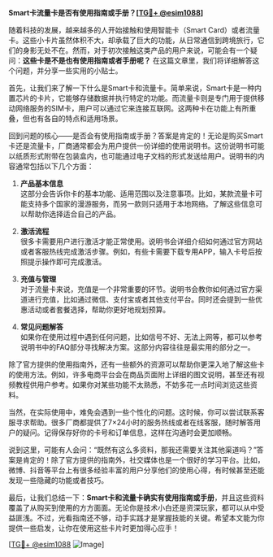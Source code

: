 **Smart卡流量卡是否有使用指南或手册？[[TG💪+ @esim1088](https://t.me/s/esim1088)]**

随着科技的发展，越来越多的人开始接触和使用智能卡（Smart Card）或者流量卡。这些小卡片虽然体积不大，却承载了巨大的功能，从日常通信到跨境旅行，它们的身影无处不在。然而，对于初次接触这类产品的用户来说，可能会有一个疑问：**这些卡是不是也有使用指南或者手册呢？** 在这篇文章里，我们将详细解答这个问题，并分享一些实用的小贴士。

首先，让我们来了解一下什么是Smart卡和流量卡。简单来说，Smart卡是一种内置芯片的卡片，它能够存储数据并执行特定的功能。而流量卡则是专门用于提供移动网络服务的SIM卡，用户可以通过它来连接互联网。这两种卡在功能上有所重叠，但也有各自的特点和适用场景。

回到问题的核心——是否会有使用指南或手册？答案是肯定的！无论是购买Smart卡还是流量卡，厂商通常都会为用户提供一份详细的使用说明书。这份说明书可能以纸质形式附带在包装盒内，也可能通过电子文档的形式发送给用户。说明书的内容通常包括以下几个方面：

1. **产品基本信息**  
   这部分会告诉你卡的基本功能、适用范围以及注意事项。比如，某款流量卡可能支持多个国家的漫游服务，而另一款则只适用于本地网络。了解这些信息可以帮助你选择适合自己的产品。

2. **激活流程**  
   很多卡需要用户进行激活才能正常使用。说明书会详细介绍如何通过官方网站或者客服热线完成激活步骤。例如，有些卡需要下载专用APP，输入卡号后按照提示操作即可完成激活。

3. **充值与管理**  
   对于流量卡来说，充值是一个非常重要的环节。说明书会教你如何通过官方渠道进行充值，比如通过微信、支付宝或者其他支付平台。同时还会提到一些优惠活动或者套餐选择，帮助你更好地规划预算。

4. **常见问题解答**  
   如果你在使用过程中遇到任何问题，比如信号不好、无法上网等，都可以参考说明书中的FAQ部分寻找解决方案。这部分内容往往是最实用的部分之一。

除了官方提供的使用指南外，还有一些额外的资源可以帮助你更深入地了解这些卡的使用方法。例如，许多电商平台会在商品页面附上详细的图文说明，甚至还有视频教程供用户参考。如果你对某些功能不太熟悉，不妨多花一点时间浏览这些资料。

当然，在实际使用中，难免会遇到一些个性化的问题。这时候，你可以尝试联系客服寻求帮助。很多厂商都提供了7×24小时的服务热线或者在线客服，随时解答用户的疑问。记得保存好你的卡号和订单信息，这样在沟通时会更加顺畅。

说到这里，可能有人会问：“既然有这么多资料，那我还需要关注其他渠道吗？”答案是肯定的！除了官方提供的指南外，社交媒体也是一个很好的学习平台。比如，微博、抖音等平台上有很多经验丰富的用户分享他们的使用心得，有时候甚至还能发现一些隐藏的功能或者技巧。

最后，让我们总结一下：**Smart卡和流量卡确实有使用指南或手册**，并且这些资料覆盖了从购买到使用的方方面面。无论你是技术小白还是资深玩家，都可以从中受益匪浅。不过，光看指南还不够，动手实践才是掌握技能的关键。希望本文能为你提供一些启发，让你在使用这些卡片时更加得心应手！

[[TG💪+ @esim1088](https://t.me/s/esim1088) ![Image](https://i.postimg.cc/4NQfJmqS/Snipaste-2025-05-13-00-14-12.png)]